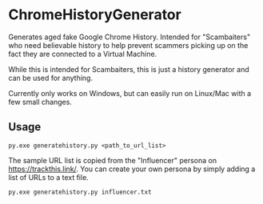 # ChromeHistoryGenerator

Generates aged fake Google Chrome History. Intended for "Scambaiters" who need believable history to help prevent scammers picking up on the fact they are connected to a Virtual Machine. 

While this is intended for Scambaiters, this is just a history generator and can be used for anything.

Currently only works on Windows, but can easily run on Linux/Mac with a few small changes.

## Usage

```
py.exe generatehistory.py <path_to_url_list>
```

The sample URL list is copied from the "Influencer" persona on https://trackthis.link/. You can create your own persona by simply adding a list of URLs to a text file.

```
py.exe generatehistory.py influencer.txt
```
